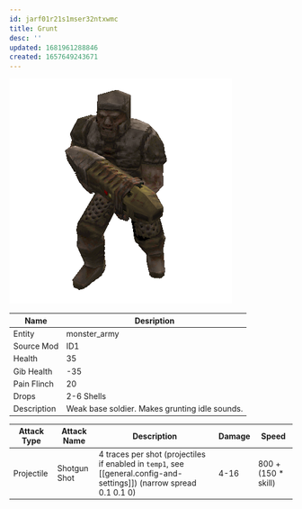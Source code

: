 ```yaml
---
id: jarf01r21s1mser32ntxwmc
title: Grunt
desc: ''
updated: 1681961288846
created: 1657649243671
---
```

![Monster Picture](assets/img/grunt.png)

|Name  |Desription|
|------|-------------|
|Entity|monster_army|
|Source Mod|ID1|
|Health|35|
|Gib Health|-35|
|Pain Flinch|20|
|Drops|2-6 Shells|
|Description|Weak base soldier.  Makes grunting idle sounds.|

|Attack Type|Attack Name|Description|Damage|Speed|
|-----------|-----------|-----------|------|----|
|Projectile |Shotgun Shot|4 traces per shot (projectiles if enabled in `temp1`, see [[general.config-and-settings]]) (narrow spread 0.1 0.1 0)|4-16|800 + (150 * skill)|